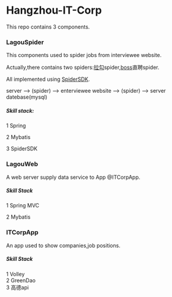 # Hangzhou-IT-Corp

This repo contains 3 components.

### LagouSpider

This components used to spider jobs from interviewee website.            

Actually,there contains two spiders:[拉勾](https://www.lagou.com/zhaopin/)spider,[boss](https://www.zhipin.com/)直聘spider.                    

All implemented using [SpiderSDK](https://github.com/xiaoshenke/SpiderSDK).          

server --> (spider) --> enterviewee website --> (spider) --> server datebase(mysql)                   

##### Skill stack:
1 Spring               

2 Mybatis           

3 SpiderSDK

### LagouWeb
A web server supply data service to App @ITCorpApp.              

##### Skill Stack
1 Spring MVC                

2 Mybatis



### ITCorpApp

An app used to show companies,job positions.            

##### Skill Stack
1 Volley                   
2 GreenDao                 
3 高德api




